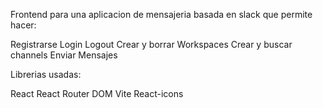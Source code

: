 Frontend para una aplicacion de mensajeria basada en slack que permite hacer:

Registrarse
Login
Logout
Crear y borrar Workspaces 
Crear y buscar channels
Enviar Mensajes


Librerias usadas:

React
React Router DOM
Vite
React-icons
